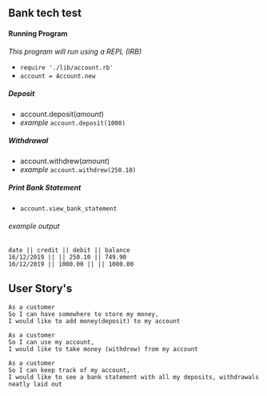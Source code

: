 ## Bank tech test

#### Running Program

_This program will run using a REPL (IRB)_


 - `require './lib/account.rb'`
 - `account = Account.new`

 ##### Deposit
 - account.deposit(_amount_)
 - _example_ `account.deposit(1000)`

  ##### Withdrawal
 - account.withdrew(_amount_)
 - _example_ `account.withdrew(250.10)`

 ##### Print Bank Statement 
 - `account.view_bank_statement`
 ###### example output
 
 ```
 date || credit || debit || balance
16/12/2019 || || 250.10 || 749.90
16/12/2019 || 1000.00 || || 1000.00
```

 ## User Story's

 ```
 As a customer
 So I can have somewhere to store my money,
 I would like to add money(deposit) to my account

 As a customer
 So I can use my account,
 I would like to take money (withdrew) from my account

 As a customer
 So I can keep track of my account,
 I would like to see a bank statement with all my deposits, withdrawals neatly laid out
 ```
